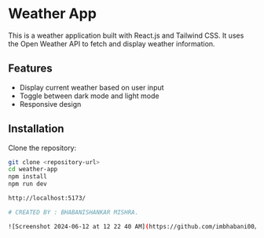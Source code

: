 # Weather App

This is a weather application built with React.js and Tailwind CSS. It uses the Open Weather API to fetch and display weather information.

## Features

- Display current weather based on user input
- Toggle between dark mode and light mode
- Responsive design

## Installation

Clone the repository:

```bash
git clone <repository-url>
cd weather-app
npm install
npm run dev

http://localhost:5173/

# CREATED BY : BHABANISHANKAR MISHRA.

![Screenshot 2024-06-12 at 12 22 40 AM](https://github.com/imbhabani00/KraftShala_Weather-App/assets/111756939/9c5f097a-5a91-4585-98d0-44080104f1bd)



